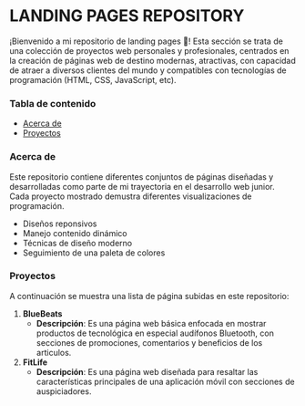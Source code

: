# LANDING PAGES REPOSITORY

¡Bienvenido a mi repositorio de landing pages 👋! Esta sección se trata de una colección de proyectos web personales y profesionales, centrados en la creación de páginas web de destino modernas, atractivas, con capacidad de atraer a diversos clientes del mundo y
compatibles con tecnologías de programación (HTML, CSS, JavaScript, etc).

### Tabla de contenido
- [Acerca de](#Acerca-de)
- [Proyectos](#Proyectos)

### Acerca de
Este repositorio contiene diferentes conjuntos de páginas diseñadas y desarrolladas como parte de mi trayectoria en el desarrollo web junior. Cada proyecto mostrado demustra diferentes visualizaciones de programación.
- Diseños reponsivos
- Manejo contenido dinámico
- Técnicas de diseño moderno
- Seguimiento de una paleta de colores

### Proyectos
A continuación se muestra una lista de página subidas en este repositorio:
1. **BlueBeats**
    - **Descripción**: Es una página web básica enfocada en mostrar productos de tecnológica en especial audífonos Bluetooth, con secciones de promociones, comentarios y beneficios de los articulos.
2. **FitLife**
    - **Descripción**: Es una página web diseñada para resaltar las características principales de una aplicación móvil con secciones de auspiciadores.









